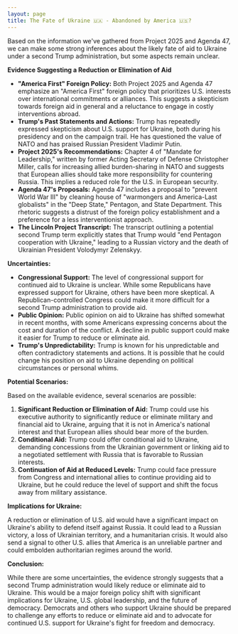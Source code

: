 ```yaml
---
layout: page
title: The Fate of Ukraine 🇺🇦 - Abandoned by America 🇺🇸?
---
```


Based on the information we've gathered from Project 2025 and Agenda 47, we can make some strong inferences about the likely fate of aid to Ukraine under a second Trump administration, but some aspects remain unclear.

**Evidence Suggesting a Reduction or Elimination of Aid**

* **"America First" Foreign Policy:** Both Project 2025 and Agenda 47 emphasize an "America First" foreign policy that prioritizes U.S. interests over international commitments or alliances. This suggests a skepticism towards foreign aid in general and a reluctance to engage in costly interventions abroad.
* **Trump's Past Statements and Actions:** Trump has repeatedly expressed skepticism about U.S. support for Ukraine, both during his presidency and on the campaign trail. He has questioned the value of NATO and has praised Russian President Vladimir Putin.
* **Project 2025's Recommendations:** Chapter 4 of "Mandate for Leadership," written by former Acting Secretary of Defense Christopher Miller, calls for increasing allied burden-sharing in NATO and suggests that European allies should take more responsibility for countering Russia. This implies a reduced role for the U.S. in European security.
* **Agenda 47's Proposals:** Agenda 47 includes a proposal to "prevent World War III" by cleaning house of "warmongers and America-Last globalists" in the "Deep State," Pentagon, and State Department. This rhetoric suggests a distrust of the foreign policy establishment and a preference for a less interventionist approach.
* **The Lincoln Project Transcript:** The transcript outlining a potential second Trump term explicitly states that Trump would "end Pentagon cooperation with Ukraine," leading to a Russian victory and the death of Ukrainian President Volodymyr Zelenskyy.

**Uncertainties:**

* **Congressional Support:** The level of congressional support for continued aid to Ukraine is unclear. While some Republicans have expressed support for Ukraine, others have been more skeptical. A Republican-controlled Congress could make it more difficult for a second Trump administration to provide aid.
* **Public Opinion:** Public opinion on aid to Ukraine has shifted somewhat in recent months, with some Americans expressing concerns about the cost and duration of the conflict. A decline in public support could make it easier for Trump to reduce or eliminate aid.
* **Trump's Unpredictability:** Trump is known for his unpredictable and often contradictory statements and actions. It is possible that he could change his position on aid to Ukraine depending on political circumstances or personal whims.

**Potential Scenarios:**

Based on the available evidence, several scenarios are possible:

1. **Significant Reduction or Elimination of Aid:** Trump could use his executive authority to significantly reduce or eliminate military and financial aid to Ukraine, arguing that it is not in America's national interest and that European allies should bear more of the burden.
2. **Conditional Aid:** Trump could offer conditional aid to Ukraine, demanding concessions from the Ukrainian government or linking aid to a negotiated settlement with Russia that is favorable to Russian interests.
3. **Continuation of Aid at Reduced Levels:**  Trump could face pressure from Congress and international allies to continue providing aid to Ukraine, but he could reduce the level of support and shift the focus away from military assistance.

**Implications for Ukraine:**

A reduction or elimination of U.S. aid would have a significant impact on Ukraine's ability to defend itself against Russia. It could lead to a Russian victory, a loss of Ukrainian territory, and a humanitarian crisis. It would also send a signal to other U.S. allies that America is an unreliable partner and could embolden authoritarian regimes around the world.

**Conclusion:**

While there are some uncertainties, the evidence strongly suggests that a second Trump administration would likely reduce or eliminate aid to Ukraine. This would be a major foreign policy shift with significant implications for Ukraine, U.S. global leadership, and the future of democracy. Democrats and others who support Ukraine should be prepared to challenge any efforts to reduce or eliminate aid and to advocate for continued U.S. support for Ukraine's fight for freedom and democracy. 
